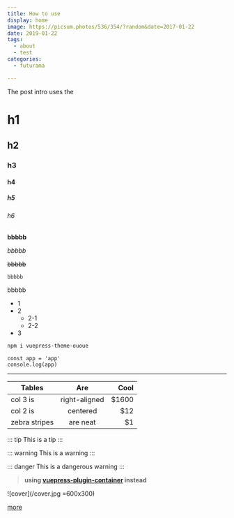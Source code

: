 ```yaml
---
title: How to use
display: home
image: https://picsum.photos/536/354/?random&date=2017-01-22
date: 2019-01-22
tags:
  - about
  - test
categories:
  - futurama

---
```


The post intro uses the

<!-- more -->

# h1

## h2

### h3

#### h4

##### h5

###### h6

**bbbbb**

*bbbbb*

~~bbbbb~~

`bbbbb`

bbbbb

+ 1
+ 2
  - 2-1
  - 2-2
+ 3

``` sh
npm i vuepress-theme-ououe
```

``` js{2}
const app = 'app'
console.log(app)
```

---

| Tables        |      Are      |  Cool |
| ------------- | :-----------: | ----: |
| col 3 is      | right-aligned | $1600 |
| col 2 is      |   centered    |   $12 |
| zebra stripes |   are neat    |    $1 |


::: tip
This is a tip
:::

::: warning
This is a warning
:::

::: danger
This is a dangerous warning
:::

> **using [vuepress-plugin-container](https://vuepress.github.io/zh/plugins/container/) instead**

![cover](/cover.jpg =600x300)

[more](https://vuepress.vuejs.org/guide/markdown.html)
